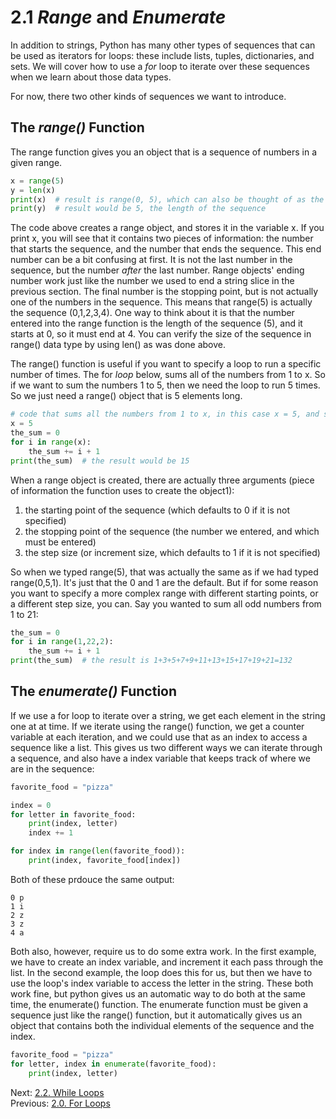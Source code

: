 # 2.1 *Range* and *Enumerate*

In addition to strings, Python has many other types of sequences that can be used as iterators for loops: these include
lists, tuples, dictionaries, and sets. We will cover how to use a *for* loop to iterate over these sequences when we 
learn about those data types.

For now, there two other kinds of sequences we want to introduce.

## The *range()* Function

The range function gives you an object that is a sequence of numbers in a given range.

```python
x = range(5)
y = len(x)
print(x)  # result is range(0, 5), which can also be thought of as the sequence: 0,1,2,3,4
print(y)  # result would be 5, the length of the sequence
```

The code above creates a range object, and stores it in the variable x. If you print x, you will see that it contains 
two pieces of information: the number that starts the sequence, and the number that ends the sequence. This end 
number can be a bit confusing at first. It is not the last number in the sequence, but the number *after* the last 
number. Range objects' ending number work just like the number we used to end a string slice in the previous
section. The final number is the stopping point, but is not actually one of the numbers in the sequence. This means that 
range(5) is actually the sequence (0,1,2,3,4). One way to think about it is that the number entered into the range 
function is the length of the sequence (5), and it starts at 0, so it must end at 4. You can verify the size of the 
sequence in range() data type by using len() as was done above.

The range() function is useful if you want to specify a loop to run a specific number of times. The for *loop* below,
sums all of the numbers from 1 to x. So if we want to sum the numbers 1 to 5, then we need the loop to run 5 times. So 
we just need a range() object that is 5 elements long.

```python
# code that sums all the numbers from 1 to x, in this case x = 5, and so the sum = 1+2+3+4+5 = 15
x = 5
the_sum = 0
for i in range(x):
	the_sum += i + 1
print(the_sum)  # the result would be 15
```

When a range object is created, there are actually three arguments (piece of information the function uses to create 
the object1):
1) the starting point of the sequence (which defaults to 0 if it is not specified)
2) the stopping point of the sequence (the number we entered, and which must be entered)
3) the step size (or increment size, which defaults to 1 if it is not specified)

So when we typed range(5), that was actually the same as if we had typed range(0,5,1). It's just that the 0 and 1 are 
the default. But if for some reason you want to specify a more complex range with different starting points, or a 
different step size, you can. Say you wanted to sum all odd numbers from 1 to 21:

```python
the_sum = 0
for i in range(1,22,2):
	the_sum += i + 1
print(the_sum)  # the result is 1+3+5+7+9+11+13+15+17+19+21=132
```

## The *enumerate()* Function

If we use a for loop to iterate over a string, we get each element in the string one at at time. If we iterate using the 
range() function, we get a counter variable at each iteration, and we could use that as an index to access a sequence
like a list. This gives us two different ways we can iterate through a sequence, and also have a index variable that 
keeps track of where we are in the sequence:

```python
favorite_food = "pizza"

index = 0
for letter in favorite_food:
    print(index, letter)
    index += 1

for index in range(len(favorite_food)):
    print(index, favorite_food[index])
```

Both of these prdouce the same output:
```text
0 p
1 i
2 z
3 z
4 a
```

Both also, however, require us to do some extra work. In the first example, we have to create an index variable,
and increment it each pass through the list. In the second example, the loop does this for us, but then we have to use
the loop's index variable to access the letter in the string. These both work fine, but python gives us an automatic 
way to do both at the same time, the enumerate() function. The enumerate function must be given a sequence just like the
range() function, but it automatically gives us an object that contains both the individual elements of the sequence and 
the index.
```python
favorite_food = "pizza"
for letter, index in enumerate(favorite_food):
    print(index, letter)
```

Next: [2.2. While Loops](2.2.%20While%20Loops.md)<br>
Previous: [2.0. For Loops](2.0%20The%20For%20Loop.md)